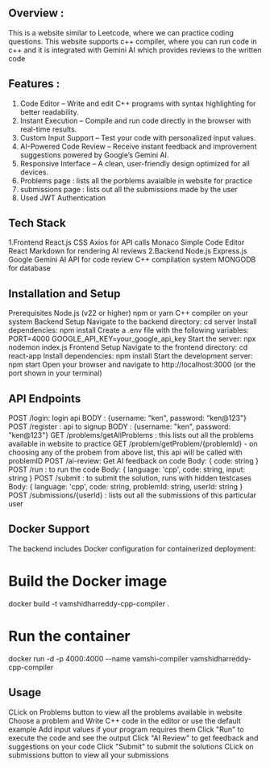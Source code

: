 ## Overview : 
This is a website similar to Leetcode, where we can practice coding questions. This website supports c++ compiler, where you can run code in c++ and it is integrated with Gemini AI which provides reviews to 
the written code

## Features : 
1. Code Editor – Write and edit C++ programs with syntax highlighting for better readability.
2. Instant Execution – Compile and run code directly in the browser with real-time results.
3. Custom Input Support – Test your code with personalized input values.
4. AI-Powered Code Review – Receive instant feedback and improvement suggestions powered by Google’s Gemini AI.
5. Responsive Interface – A clean, user-friendly design optimized for all devices.
6. Problems page : lists all the porblems avaialble in website for practice
7. submissions page : lists out all the submissions made by the user
8. Used JWT Authentication


## Tech Stack
  1.Frontend
    React.js
    CSS
    Axios for API calls
    Monaco Simple Code Editor
    React Markdown for rendering AI reviews
  2.Backend
    Node.js
    Express.js
    Google Gemini AI API for code review
    C++ compilation system
    MONGODB for database

## Installation and Setup
  Prerequisites
    Node.js (v22 or higher)
    npm or yarn
    C++ compiler on your system
  Backend Setup
    Navigate to the backend directory:
      cd server
    Install dependencies:
      npm install
    Create a .env file with the following variables:
      PORT=4000
      GOOGLE_API_KEY=your_google_api_key
  Start the server:
      npx nodemon index.js 
  Frontend Setup
    Navigate to the frontend directory:
      cd react-app
    Install dependencies:
      npm install
  Start the development server:
    npm start
    Open your browser and navigate to http://localhost:3000 (or the port shown in your terminal)

## API Endpoints
POST /login: login api
  BODY : {username: "ken", password: "ken@123"}
POST /register : api to signup
 BODY : {username: "ken", password: "ken@123"}
GET /problems/getAllProblems : this lists out all the problems available in website to practice
GET /problem/getProblem/{problemId} - on choosing any of the probem from above list, this api will be called with problemID
POST /ai-review: Get AI feedback on code
  Body: { code: string }
POST /run : to run the code
  Body: { language: 'cpp', code: string, input: string }
POST /submit : to submit the solution, runs with hidden testcases
  Body: { language: 'cpp', code: string, problemId: string, userId: string }
POST /submissions/{userId} : lists out all the submissions of this particular user

## Docker Support
  The backend includes Docker configuration for containerized deployment:

  # Build the Docker image
  docker build -t vamshidharreddy-cpp-compiler . 
  
  # Run the container
  docker run -d -p 4000:4000 --name vamshi-compiler vamshidharreddy-cpp-compiler

## Usage
  CLick on Problems button to view all the problems available in website
  Choose a problem and Write C++ code in the editor or use the default example
  Add input values if your program requires them
  Click "Run" to execute the code and see the output
  Click "AI Review" to get feedback and suggestions on your code
  Click "Submit" to submit the solutions
  CLick on submissions button to view all your submissions